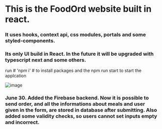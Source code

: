 # This is the FoodOrd website built in react. 

### It uses hooks, context api, css modules, portals and some styled-components.
### Its only UI build in React. In the future it will be upgraded with typescript next and some others. 

run # 'npm i' # to install packages and the npm run start to start the applcation

![image](https://user-images.githubusercontent.com/78042518/173138900-27fac052-3e2b-4c34-b71a-09ca97906864.png)

### June 30. Added the Firebase backend. Now it is possible to send order, and all the informations about meals and user given in the form, are stored in database after submitting. Also added some validity checks, so users cannot set inputs empty and incorrect. 
